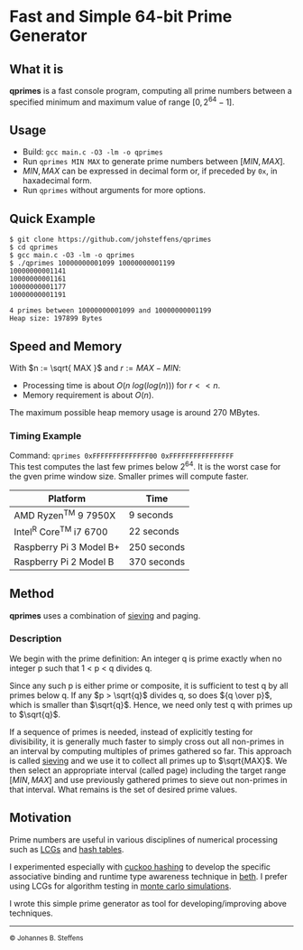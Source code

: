 # Fast and Simple 64-bit Prime Generator

## What it is

**qprimes** is a fast console program, computing all prime numbers 
between a specified minimum and maximum value of range $`[0, 2^{64} - 1]`$.

## Usage

   * Build: `gcc main.c -O3 -lm -o qprimes`
   * Run `qprimes MIN MAX` to generate prime numbers between $`[MIN, MAX]`$.
   * $`MIN, MAX`$ can be expressed in decimal form or, if preceded by `0x`, in haxadecimal form.
   * Run `qprimes` without arguments for more options.

## Quick Example

```
$ git clone https://github.com/johsteffens/qprimes
$ cd qprimes
$ gcc main.c -O3 -lm -o qprimes
$ ./qprimes 10000000001099 10000000001199
10000000001141
10000000001161
10000000001177
10000000001191

4 primes between 10000000001099 and 10000000001199
Heap size: 197899 Bytes
```
## Speed and Memory

With $`n := \sqrt{ MAX }`$ and $`r := MAX - MIN`$:

   * Processing time is about $`O( n\ log( log( n ) ) )`$ for $`r << n`$.
   * Memory requirement is about $`O( n )`$.
   
The maximum possible heap memory usage is around 270 MBytes.
   
### Timing Example

Command: `qprimes 0xFFFFFFFFFFFFFF00 0xFFFFFFFFFFFFFFFF`
<br>This test computes the last few primes below 2<sup>64</sup>.
It is the worst case for the gven prime window size. Smaller primes will compute faster.

|Platform | Time |
| ------- | ---- |
| AMD Ryzen<sup>TM</sup> 9 7950X | 9 seconds |
| Intel<sup>R</sup> Core<sup>TM</sup> i7 6700 |  22 seconds |
| Raspberry Pi 3 Model B+  | 250 seconds | 
| Raspberry Pi 2 Model B   | 370 seconds |

## Method

**qprimes** uses a combination of [sieving](https://en.wikipedia.org/wiki/Sieve_of_Eratosthenes) 
and paging.


### Description

We begin with the prime definition: An integer q is prime exactly when no 
integer p such that 1 < p < q divides q. 

Since any such p is either prime or composite, it is sufficient to test q by all primes below q. 
If any $p > \sqrt{q}$ divides q, so does ${q \over p}$, which is smaller than $\sqrt{q}$. Hence, we need only
test q with primes up to $\sqrt{q}$.

If a sequence of primes is needed, instead of explicitly testing for divisibility, it is 
generally much faster to simply cross out all non-primes in an interval by computing
multiples of primes gathered so far. This approach is called [sieving](https://en.wikipedia.org/wiki/Sieve_of_Eratosthenes)
and we use it to collect all primes up to $\sqrt{MAX}$. We then select an appropriate
interval (called page) including the target range $[MIN,MAX]$ and use previously gathered primes
to sieve out non-primes in that interval. What remains is the set of desired prime values.

## Motivation

Prime numbers are useful in various disciplines of numerical processing such as
[LCGs](https://en.wikipedia.org/wiki/Linear_congruential_generator)
and [hash tables](https://en.wikipedia.org/wiki/Hash_table).

I experimented especially with [cuckoo hashing](https://en.wikipedia.org/wiki/Cuckoo_hashing)
to develop the specific associative binding and runtime type awareness technique
in [beth](https://github.com/johsteffens/beth). I prefer using LCGs for algorithm testing in
[monte carlo simulations](https://en.wikipedia.org/wiki/Monte_Carlo_method).

I wrote this simple prime generator as tool for developing/improving above techniques.

------

<sub>&copy; Johannes B. Steffens</sub>

